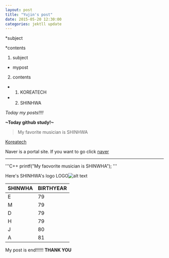 ```yaml
---
layout: post
title: "Yujin's post"
date: 2015-05-20 12:30:00
categories: jektll update
---
```


*subject

*contents

1. subject
-  mypost

2. contents
-  1. KOREATECH
-  2. SHINHWA

*Today my posts!!!!*

**~Today github study!~**

> My favorite musician is SHINHWA

[Koreatech](http://koreatech.ac.kr)

Naver is a portal site. If you want to go click [naver]

[naver]: http://www.naver.com


*********

'''C++
printf("My faovorite musician is SHINWHA");
'''

Here's SHINHWA's logo
LOGO![alt text](https://scontent.xx.fbcdn.net/hphotos-xpf1/v/t1.0-9/10923276_860070310680671_2218571850500528910_n.jpg?oh=55885d5de2ce4000185650eded356184&oe=55C88C47)

SHINWHA | BIRTHYEAR
---|---
E | 79
M | 79
D | 79
H | 79
J | 80
A | 81

My post is end!!!!!! **THANK YOU**

